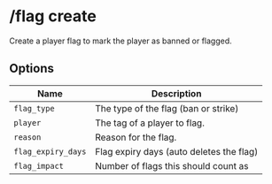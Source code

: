 # /flag create

Create a player flag to mark the player as banned or flagged.

## Options

| Name | Description |
|------|-------------|
| `flag_type` | The type of the flag (ban or strike) |
| `player` | The tag of a player to flag. |
| `reason` | Reason for the flag. |
| `flag_expiry_days` | Flag expiry days (auto deletes the flag) |
| `flag_impact` | Number of flags this should count as |

